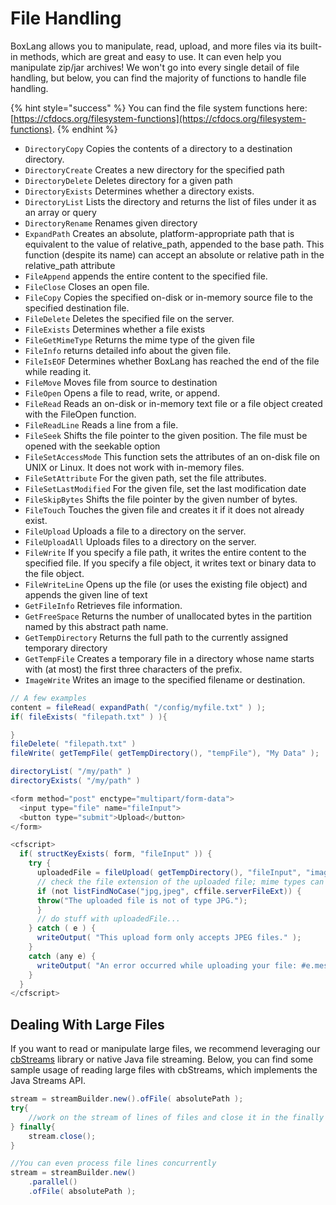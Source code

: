 # File Handling

BoxLang allows you to manipulate, read, upload, and more files via its built-in methods, which are great and easy to use. It can even help you manipulate zip/jar archives! We won't go into every single detail of file handling, but below, you can find the majority of functions to handle file handling.

{% hint style="success" %}
You can find the file system functions here: [https://cfdocs.org/filesystem-functions](https://cfdocs.org/filesystem-functions).
{% endhint %}

* `DirectoryCopy` Copies the contents of a directory to a destination directory.
* `DirectoryCreate` Creates a new directory for the specified path
* `DirectoryDelete` Deletes directory for a given path
* `DirectoryExists` Determines whether a directory exists.
* `DirectoryList` Lists the directory and returns the list of files under it as an array or query
* `DirectoryRename` Renames given directory
* `ExpandPath` Creates an absolute, platform-appropriate path that is equivalent to the value of relative\_path, appended to the base path. This function (despite its name) can accept an absolute or relative path in the relative\_path attribute
* `FileAppend` appends the entire content to the specified file.
* `FileClose` Closes an open file.
* `FileCopy` Copies the specified on-disk or in-memory source file to the specified destination file.
* `FileDelete` Deletes the specified file on the server.
* `FileExists` Determines whether a file exists
* `FileGetMimeType` Returns the mime type of the given file
* `FileInfo` returns detailed info about the given file.
* `FileIsEOF` Determines whether BoxLang has reached the end of the file while reading it.
* `FileMove` Moves file from source to destination
* `FileOpen` Opens a file to read, write, or append.
* `FileRead` Reads an on-disk or in-memory text file or a file object created with the FileOpen function.
* `FileReadLine` Reads a line from a file.
* `FileSeek` Shifts the file pointer to the given position. The file must be opened with the seekable option
* `FileSetAccessMode` This function sets the attributes of an on-disk file on UNIX or Linux. It does not work with in-memory files.
* `FileSetAttribute` For the given path, set the file attributes.
* `FileSetLastModified` For the given file, set the last modification date
* `FileSkipBytes` Shifts the file pointer by the given number of bytes.
* `FileTouch` Touches the given file and creates it if it does not already exist.
* `FileUpload` Uploads a file to a directory on the server.
* `FileUploadAll` Uploads files to a directory on the server.
* `FileWrite` If you specify a file path, it writes the entire content to the specified file. If you specify a file object, it writes text or binary data to the file object.
* `FileWriteLine` Opens up the file (or uses the existing file object) and appends the given line of text
* `GetFileInfo` Retrieves file information.
* `GetFreeSpace` Returns the number of unallocated bytes in the partition named by this abstract path name.
* `GetTempDirectory` Returns the full path to the currently assigned temporary directory
* `GetTempFile` Creates a temporary file in a directory whose name starts with (at most) the first three characters of the prefix.
* `ImageWrite` Writes an image to the specified filename or destination.

```java
// A few examples
content = fileRead( expandPath( "/config/myfile.txt" ) );
if( fileExists( "filepath.txt" ) ){

}
fileDelete( "filepath.txt" )
fileWrite( getTempFile( getTempDirectory(), "tempFile"), "My Data" );

directoryList( "/my/path" )
directoryExists( "/my/path" )

<form method="post" enctype="multipart/form-data">
  <input type="file" name="fileInput">
  <button type="submit">Upload</button>
</form>

<cfscript>
  if( structKeyExists( form, "fileInput" )) {
    try {
      uploadedFile = fileUpload( getTempDirectory(), "fileInput", "image/jpeg,image/pjpeg", "MakeUnique" );
      // check the file extension of the uploaded file; mime types can be spoofed
      if (not listFindNoCase("jpg,jpeg", cffile.serverFileExt)) {
      throw("The uploaded file is not of type JPG.");
      }
      // do stuff with uploadedFile...
    } catch ( e ) {
      writeOutput( "This upload form only accepts JPEG files." );
    }
    catch (any e) {
      writeOutput( "An error occurred while uploading your file: #e.message#" );
    }
  }
</cfscript>

```

## Dealing With Large Files

If you want to read or manipulate large files, we recommend leveraging our [cbStreams](https://forgebox.io/view/cbstreams) library or native Java file streaming. Below, you can find some sample usage of reading large files with cbStreams, which implements the Java Streams API.

```java
stream = streamBuilder.new().ofFile( absolutePath );
try{
    //work on the stream of lines of files and close it in the finally block
} finally{
    stream.close();
}

//You can even process file lines concurrently
stream = streamBuilder.new()
    .parallel()
    .ofFile( absolutePath );
```

